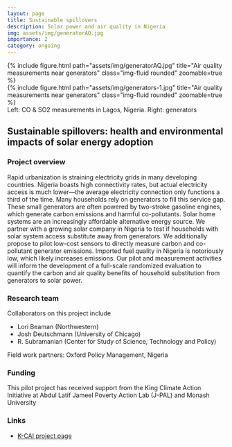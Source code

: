 ```yaml
---
layout: page
title: Sustainable spillovers
description: Solar power and air quality in Nigeria
img: assets/img/generatorAQ.jpg
importance: 2
category: ongoing
---
```




<div class="row">
    <div class="col-sm-4 mt-3 mt-md-0">
        {% include figure.html path="assets/img/generatorAQ.jpg" title="Air quality measurements near generators" class="img-fluid rounded" zoomable=true %}
    </div>
    <div class="col-sm-3 mt-3 mt-md-0">
        {% include figure.html path="assets/img/generators-1.jpg" title="Air quality measurements near generators" class="img-fluid rounded" zoomable=true %}
    </div>
</div>
<div class="caption">
    Left: CO & SO2 measurements in Lagos, Nigeria. Right: generators
</div>

## Sustainable spillovers: health and environmental impacts of solar energy adoption 

### Project overview

Rapid urbanization is straining electricity grids in many developing countries. Nigeria boasts high connectivity rates, but actual electricity access is much lower—the average electricity connection only functions a third of the time. Many households rely on generators to fill this service gap. These small generators are often powered by two-stroke gasoline engines, which generate carbon emissions and harmful co-pollutants. Solar home systems are an increasingly affordable alternative energy source. We partner with a growing solar company in Nigeria to test if households with solar system access substitute away from generators. We additionally propose to pilot low-cost sensors to directly measure carbon and co-pollutant generator emissions. Imported fuel quality in Nigeria is notoriously low, which likely increases emissions. Our pilot and measurement activities will inform the development of a full-scale randomized evaluation to quantify the carbon and air quality benefits of household substitution from generators to solar power.

### Research team

Collaborators on this project include 
- Lori Beaman (Northwestern)
- Josh Deutschmann (University of Chicago)
- R. Subramanian (Center for Study of Science, Technology and Policy)

Field work partners: Oxford Policy Management, Nigeria

### Funding

This pilot project has received support from the King Climate Action Initiative at Abdul Latif Jameel Poverty Action Lab (J-PAL) and Monash University

### Links

- [K-CAI project page](https://www.povertyactionlab.org/initiative-project/sustainable-spillovers-health-and-environmental-impacts-solar-energy-adoption)